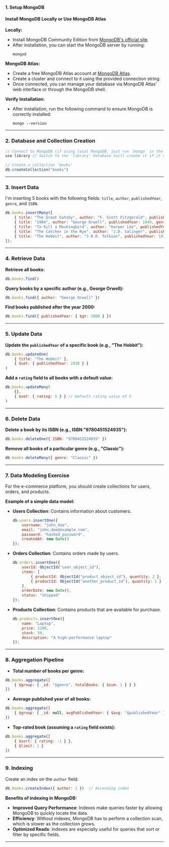
 **1. Setup MongoDB**

#### Install MongoDB Locally or Use MongoDB Atlas

**Locally:**
- Install MongoDB Community Edition from [MongoDB's official site](https://www.mongodb.com/try/download/community).
- After installation, you can start the MongoDB server by running:
    ```
    mongod
    ```

**MongoDB Atlas:**
- Create a free MongoDB Atlas account at [MongoDB Atlas](https://www.mongodb.com/cloud/atlas).
- Create a cluster and connect to it using the provided connection string.
- Once connected, you can manage your database via MongoDB Atlas' web interface or through the MongoDB shell.

**Verify Installation:**
- After installation, run the following command to ensure MongoDB is correctly installed:
    ```
    mongo --version
    ```

---

### **2. Database and Collection Creation**

```javascript
// Connect to MongoDB (if using local MongoDB, just run `mongo` in the shell)
use library // Switch to the 'library' database (will create it if it doesn't exist)

// Create a collection 'books'
db.createCollection("books")
```

---

### **3. Insert Data**

I'm inserting 5 books with the following fields: `title`, `author`, `publishedYear`, `genre`, and `ISBN`.

```javascript
db.books.insertMany([
    { title: "The Great Gatsby", author: "F. Scott Fitzgerald", publishedYear: 1925, genre: "Classic", ISBN: "9780743273565" },
    { title: "1984", author: "George Orwell", publishedYear: 1949, genre: "Dystopian", ISBN: "9780451524935" },
    { title: "To Kill a Mockingbird", author: "Harper Lee", publishedYear: 1960, genre: "Classic", ISBN: "9780061120084" },
    { title: "The Catcher in the Rye", author: "J.D. Salinger", publishedYear: 1951, genre: "Classic", ISBN: "9780316769488" },
    { title: "The Hobbit", author: "J.R.R. Tolkien", publishedYear: 1937, genre: "Fantasy", ISBN: "9780547928227" }
]);
```

---

### **4. Retrieve Data**

**Retrieve all books:**
```javascript
db.books.find()
```

**Query books by a specific author (e.g., George Orwell):**
```javascript
db.books.find({ author: "George Orwell" })
```

**Find books published after the year 2000:**
```javascript
db.books.find({ publishedYear: { $gt: 2000 } })
```

---

### **5. Update Data**

**Update the `publishedYear` of a specific book (e.g., "The Hobbit"):**
```javascript
db.books.updateOne(
    { title: "The Hobbit" },
    { $set: { publishedYear: 1938 } }
)
```

**Add a `rating` field to all books with a default value:**
```javascript
db.books.updateMany(
    {},
    { $set: { rating: 5 } } // Default rating value of 5
)
```

---

### **6. Delete Data**

**Delete a book by its ISBN (e.g., ISBN "9780451524935"):**
```javascript
db.books.deleteOne({ ISBN: "9780451524935" })
```

**Remove all books of a particular genre (e.g., "Classic"):**
```javascript
db.books.deleteMany({ genre: "Classic" })
```

---

### **7. Data Modeling Exercise**

For the e-commerce platform, you should create collections for users, orders, and products.

**Example of a simple data model:**

- **Users Collection**: Contains information about customers.
  ```javascript
  db.users.insertOne({
      username: "john_doe",
      email: "john.doe@example.com",
      password: "hashed_password",
      createdAt: new Date()
  });
  ```

- **Orders Collection**: Contains orders made by users.
  ```javascript
  db.orders.insertOne({
      userId: ObjectId("user_object_id"),
      items: [
          { productId: ObjectId("product_object_id"), quantity: 2 },
          { productId: ObjectId("another_product_id"), quantity: 1 }
      ],
      orderDate: new Date(),
      status: "shipped"
  });
  ```

- **Products Collection**: Contains products that are available for purchase.
  ```javascript
  db.products.insertOne({
      name: "Laptop",
      price: 1200,
      stock: 50,
      description: "A high-performance laptop"
  });
  ```

---

### **8. Aggregation Pipeline**

- **Total number of books per genre:**
```javascript
db.books.aggregate([
    { $group: { _id: "$genre", totalBooks: { $sum: 1 } } }
])
```

- **Average published year of all books:**
```javascript
db.books.aggregate([
    { $group: { _id: null, avgPublishedYear: { $avg: "$publishedYear" } } }
])
```

- **Top-rated book (assuming a `rating` field exists):**
```javascript
db.books.aggregate([
    { $sort: { rating: -1 } },
    { $limit: 1 }
])
```

---

### **9. Indexing**

Create an index on the `author` field:

```javascript
db.books.createIndex({ author: 1 })  // Ascending index
```

**Benefits of indexing in MongoDB:**
- **Improved Query Performance**: Indexes make queries faster by allowing MongoDB to quickly locate the data.
- **Efficiency**: Without indexes, MongoDB has to perform a collection scan, which is slower as the collection grows.
- **Optimized Reads**: Indexes are especially useful for queries that sort or filter by specific fields.

---


